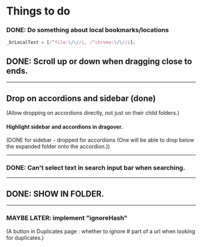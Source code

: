 # Things to do

### DONE: Do something about local bookmarks/locations

```javascript
_brLocalTest = [/^file:\/\//i, /^chrome:\/\//i];
```

## DONE: Scroll up or down when dragging close to ends.

---

## Drop on accordions and sidebar (done)

(Allow dropping on accordions directly, not just on their child folders.)

#### Highlight sidebar and accordions in dragover.

(DONE for sidebar - dropped for accordions (One will be able to drop below the
expanded folder onto the accordion.))

---

### DONE: Can't select text in search input bar when searching.

---

## DONE: SHOW IN FOLDER.

---

### MAYBE LATER: implement "ignoreHash"

(A button in Duplicates page : whether to ignore # part of a url
when looking for duplicates.)

